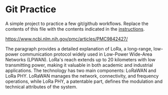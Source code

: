 # Git Practice
A simple project to practice a few git/github workflows.  Replace the contents of this file with the contents indicated in the [instructions](./instructions.md).

https://www.ncbi.nlm.nih.gov/pmc/articles/PMC9842427/

The paragraph provides a detailed explanation of LoRa, a long-range, low-power communication protocol widely used in Low-Power Wide-Area Networks (LPWAN). LoRa's reach extends up to 20 kilometers with low transmitting power, making it valuable in both academic and industrial applications. The technology has two main components: LoRaWAN and LoRa PHY. LoRaWAN manages the network, connectivity, and frequency operations, while LoRa PHY, a patentable part, defines the modulation and technical attributes of the system.